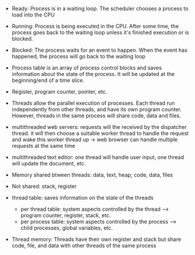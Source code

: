 - Ready: Process is in a waiting loop. The scheduler chooses a process to load into the CPU
- Running: Process is being executed in the CPU. After some time, the process goes back to the waiting loop unless it's finished execution or is blocked.
- Blocked: The process waits for an event to happen. When the event has happened, the process will go back to the waiting loop

- Process table is an array of process control blocks and saves information about the state of the process. It will be updated at the beginning/end of a time slice. 

- Register, program counter, pointer, etc.

- Threads allow the parallel execution of processes. Each thread run independently from other threads, and have its own program counter. However, threads in the same process will share code, data and files.

- multithreaded web servers: requests will the received by the dispatcher thread. it will then choose a suitable worker thread to handle the request and wake this worker thread up -> web browser can handle multiple requests at the same time
- multithreaded text editor: one thread will handle user input, one thread will update the document, etc.

- Memory shared btween threads: data, text, heap; code, data, files
- Not shared: stack, register

- thread table: saves information on the state of the threads
	- per thread table: system aspects controlled by the thread --> program counter, register, stack, etc.
	- per process table: system aspects controlled by the process --> child processes, global variables, etc.

- Thread memory: Threads have their own register and stack but share code, file, and data with other threads of the same process